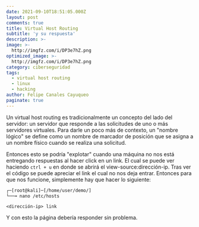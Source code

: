 ```yaml
---
date: 2021-09-10T18:51:05.000Z
layout: post
comments: true
title: Virtual Host Routing
subtitle: 'y su respuesta'
description: >-
image: >-
  http://imgfz.com/i/DP3e7hZ.png
optimized_image: >-
  http://imgfz.com/i/DP3e7hZ.png
category: ciberseguridad
tags:
  - virtual host routing
  - linux
  - hacking
author: Felipe Canales Cayuqueo
paginate: true
---
```


Un virtual host routing es tradicionalmente un concepto del lado del servidor: un servidor que responde a las solicitudes de uno o más servidores virtuales. Para darle un poco más de contexto, un "nombre lógico" se define como un nombre de marcador de posición que se asigna a un nombre físico cuando se realiza una solicitud.

Entonces esto se podría "explotar" cuando una máquina no nos está entregando respuestas al hacer click en un link. El cual se puede ver haciendo ```ctrl + u``` en donde se abrirá el view-source:dirección-ip. Tras ver el código se puede apreciar el link el cual no nos deja entrar. Entonces para que nos funcione, simplemente hay que hacer lo siguiente:

```bash
┌─[root@kali]─[/home/user/demo/]
└──╼ nano /etc/hosts
```

```/etc/hosts
<dirección-ip> link
```

Y con esto la página debería responder sin problema.
